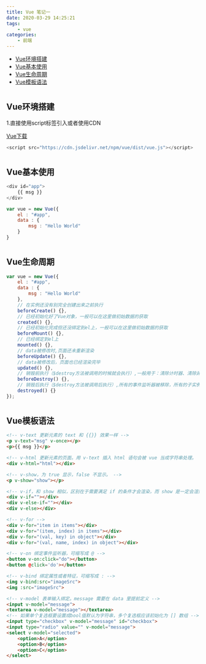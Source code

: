 ```yaml
---
title: Vue 笔记一
date: 2020-03-29 14:25:21
tags:
    - vue
categories: 
    - 前端
---
```


* [Vue环境搭建](#build)
* [Vue基本使用](#start)
* [Vue生命周期](#cycle)
* [Vue模板语法](#template)

# <h2 id="build">Vue环境搭建</h2>

1.直接使用script标签引入或者使用CDN

[Vue下载](https://cn.vuejs.org/v2/guide/installation.html#%E7%9B%B4%E6%8E%A5%E7%94%A8-lt-script-gt-%E5%BC%95%E5%85%A5)

``` javascript
<script src="https://cdn.jsdelivr.net/npm/vue/dist/vue.js"></script>
```

# <h2 id="start">Vue基本使用</h2>

``` javascript
<div id="app">
    {{ msg }}
</div>

var vue = new Vue({
    el : "#app",
    data : {
        msg : "Hello World"
    }
}
```

# <h2 id="cycle">Vue生命周期</h2>

``` js
var vue = new Vue({
    el : "#app",
    data : {
        msg : "Hello World"
    },
    // 在实例还没有别完全创建出来之前执行
    beforeCreate() {}, 
    // 已经初始化好了Vue对象，一般可以在这里做初始数据的获取
    created() {},
    // 已经初始化完成但还没绑定到el上，一般可以在这里做初始数据的获取
    beforeMount() {},
    // 已经绑定到el上
    mounted() {},
    // data被修改时,页面还未重新渲染
    beforeUpdate() {},
    // data被修改后，页面也已经渲染完毕
    updated() {},
    // 销毁前执行（$destroy方法被调用的时候就会执行）,一般用于：清除计时器、清除非指令绑定的事件等
    beforeDestroy() {},
    // 销毁后执行（$destroy方法被调用后执行）,所有的事件监听器被移除，所有的子实例也都被销毁。
    destroyed() {}
});
```

# <h2 id="template">Vue模板语法</h2>

``` html
<!-- v-text 更新元素的 text 和 {{}} 效果一样 -->
<p v-text="msg" v-once></p>
<p>{{ msg }}</p>

<!-- v-html 更新元素的页面。用 v-text 插入 html 语句会被 vue 当成字符串处理。 -->
<div v-html="html"></div>

<!-- v-show，为 true 显示，false 不显示。 -->
<p v-show="show"></p>

<!-- v-if，和 show 相似，区别在于需要满足 if 的条件才会渲染，而 show 是一定会渲染只是控制是否显示。 -->
<div v-if=""></div>
<div v-else-if=""></div>
<div v-else></div>

<!-- v-for -->
<div v-for="item in items"></div>
<div v-for="(item, index) in items"></div>
<div v-for="(val, key) in object"></div>
<div v-for="(val, name, index) in object"></div>

<!-- v-on 绑定事件监听器，可缩写成 @ -->
<button v-on:click="do"></button>
<button @click='do'></button>

<!-- v-bind 绑定属性或者特征，可缩写成 : -->
<img v-bind:src="imageSrc">
<img :src="imageSrc">

<!-- v-model 表单输入绑定。message 需要在 data 里提前定义 -->
<input v-model="message">
<textarea v-model="message"></textarea>
<!-- 如果单个复选框要设置成bool值默认为字符串，多个复选框应该初始化为 [] 数组 -->
<input type="checkbox" v-model="message" id="checkbox">
<input type="radio" value="" v-model="message">
<select v-model="selected">
    <option>A</option>
    <option>B</option>
    <option>C</option>
</select>
```

